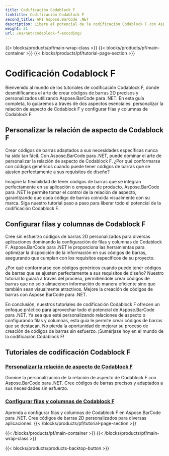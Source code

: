 ```yaml
---
title: Codificación Codablock F
linktitle: Codificación Codablock F
second_title: API Aspose.BarCode .NET
description: Libere el potencial de la codificación Codablock F con Aspose.BarCode para .NET. Personalice la relación de aspecto, configure filas y columnas para obtener códigos de barras 2D precisos.
weight: 21
url: /es/net/codablock-f-encoding/
---
```


{{< blocks/products/pf/main-wrap-class >}}
{{< blocks/products/pf/main-container >}}
{{< blocks/products/pf/tutorial-page-section >}}

# Codificación Codablock F


Bienvenido al mundo de los tutoriales de codificación Codablock F, donde desmitificamos el arte de crear códigos de barras 2D precisos y personalizados utilizando Aspose.BarCode para .NET. En esta guía completa, lo guiaremos a través de dos aspectos esenciales: personalizar la relación de aspecto de Codablock F y configurar filas y columnas de Codablock F.

## Personalizar la relación de aspecto de Codablock F

Crear códigos de barras adaptados a sus necesidades específicas nunca ha sido tan fácil. Con Aspose.BarCode para .NET, puede dominar el arte de personalizar la relación de aspecto de Codablock F. ¿Por qué conformarse con códigos genéricos cuando puede tener códigos de barras que se ajusten perfectamente a sus requisitos de diseño?

Imagine la flexibilidad de tener códigos de barras que se integran perfectamente en su aplicación o empaque de producto. Aspose.BarCode para .NET le permite tomar el control de la relación de aspecto, garantizando que cada código de barras coincida visualmente con su marca. Siga nuestro tutorial paso a paso para liberar todo el potencial de la codificación Codablock F.

## Configurar filas y columnas de Codablock F

Cree sin esfuerzo códigos de barras 2D personalizados para diversas aplicaciones dominando la configuración de filas y columnas de Codablock F. Aspose.BarCode para .NET le proporciona las herramientas para optimizar la disposición de la información en sus códigos de barras, asegurando que cumplan con los requisitos específicos de su proyecto.

¿Por qué conformarse con códigos genéricos cuando puede tener códigos de barras que se ajusten perfectamente a sus requisitos de diseño? Nuestro tutorial lo guiará a través del proceso, permitiéndole crear códigos de barras que no solo almacenen información de manera eficiente sino que también sean visualmente atractivos. Mejore la creación de códigos de barras con Aspose.BarCode para .NET.

En conclusión, nuestros tutoriales de codificación Codablock F ofrecen un enfoque práctico para aprovechar todo el potencial de Aspose.BarCode para .NET. Ya sea que esté personalizando relaciones de aspecto o configurando filas y columnas, esta guía le permite crear códigos de barras que se destacan. No pierda la oportunidad de mejorar su proceso de creación de códigos de barras sin esfuerzo. ¡Sumérjase hoy en el mundo de la codificación Codablock F!
## Tutoriales de codificación Codablock F
### [Personalizar la relación de aspecto de Codablock F](./codablock-f-aspect-ratio-customization/)
Domine la personalización de la relación de aspecto de Codablock F con Aspose.BarCode para .NET. Cree códigos de barras precisos y adaptados a sus necesidades sin esfuerzo.
### [Configurar filas y columnas de Codablock F](./codablock-f-row-column-configuration/)
Aprenda a configurar filas y columnas de Codablock F en Aspose.BarCode para .NET. Cree códigos de barras 2D personalizados para diversas aplicaciones.
{{< /blocks/products/pf/tutorial-page-section >}}

{{< /blocks/products/pf/main-container >}}
{{< /blocks/products/pf/main-wrap-class >}}

{{< blocks/products/products-backtop-button >}}
